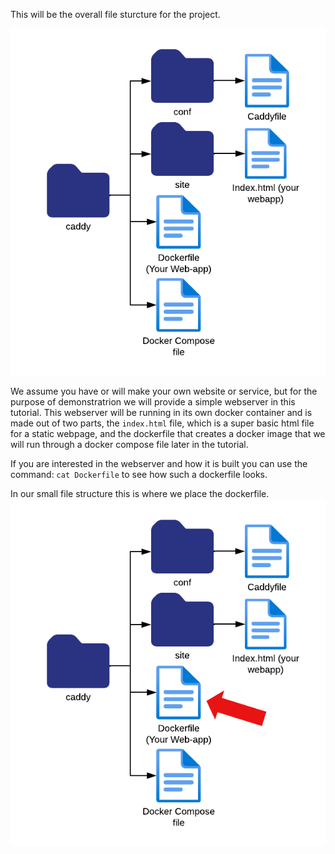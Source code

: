 This will be the overall file sturcture for the project.

![step0](./assets/step0.png)

We assume you have or will make your own website or service, 
but for the purpose of demonstratrion we will provide a simple webserver in this tutorial.
This webserver will be running in its own docker container and is made out
of two parts, the `index.html` file, which is a super basic html file for a static webpage,
and the dockerfile that creates a docker image that we will run
through a docker compose file later in the tutorial.

If you are interested in the webserver and 
how it is built you can use the command:
`cat Dockerfile` to see how such a dockerfile looks.

In our small file structure this is where we place the dockerfile.
![step0.1](./assets/step0.1.png)
